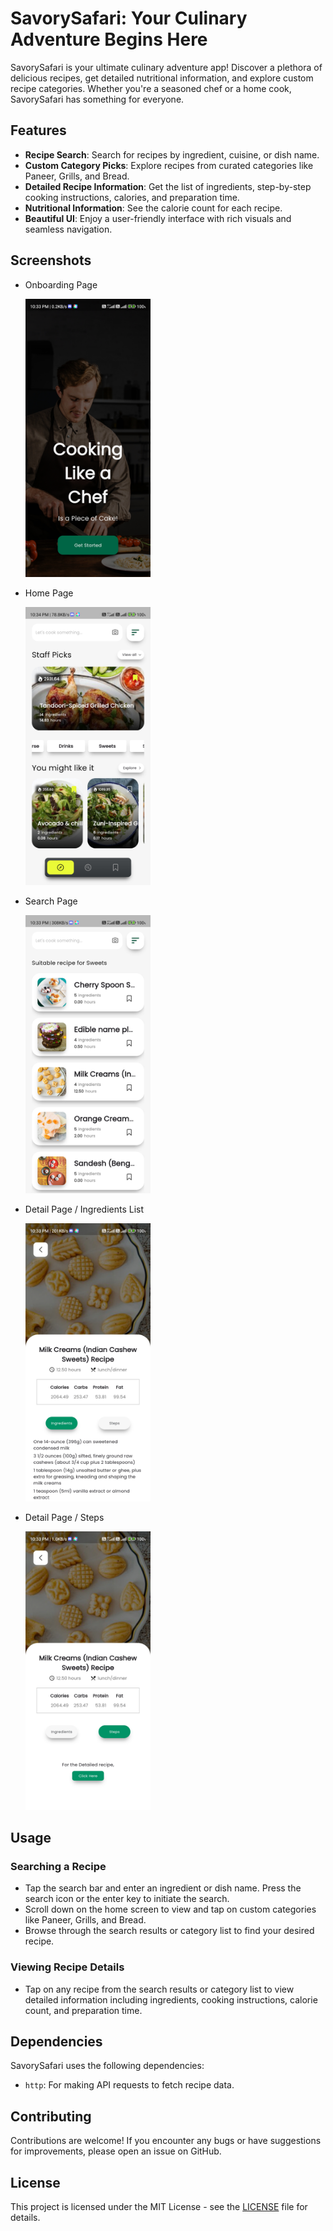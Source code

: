 # SavorySafari: Your Culinary Adventure Begins Here

SavorySafari is your ultimate culinary adventure app! Discover a plethora of delicious recipes, get detailed nutritional information, and explore custom recipe categories. Whether you're a seasoned chef or a home cook, SavorySafari has something for everyone.

## Features

- **Recipe Search**: Search for recipes by ingredient, cuisine, or dish name.
- **Custom Category Picks**: Explore recipes from curated categories like Paneer, Grills, and Bread.
- **Detailed Recipe Information**: Get the list of ingredients, step-by-step cooking instructions, calories, and preparation time.
- **Nutritional Information**: See the calorie count for each recipe.
- **Beautiful UI**: Enjoy a user-friendly interface with rich visuals and seamless navigation.

## Screenshots
- Onboarding Page
  
  <img src="https://github.com/ShinasKoya00/SavorySafari_YourCulinaryAdventureBeginsHere/blob/master/assets/application_snapshots/onboarding_page.jpg" width="200" />

- Home Page
  
  <img src="https://github.com/ShinasKoya00/SavorySafari_YourCulinaryAdventureBeginsHere/blob/master/assets/application_snapshots/home_page.jpg" width="200" />

- Search Page
  
  <img src="https://github.com/ShinasKoya00/SavorySafari_YourCulinaryAdventureBeginsHere/blob/master/assets/application_snapshots/search_page.jpg" width="200" />

- Detail Page / Ingredients List
  
  <img src="https://github.com/ShinasKoya00/SavorySafari_YourCulinaryAdventureBeginsHere/blob/master/assets/application_snapshots/details_ingredients.jpg" width="200" />
  
- Detail Page / Steps
  
  <img src="https://github.com/ShinasKoya00/SavorySafari_YourCulinaryAdventureBeginsHere/blob/master/assets/application_snapshots/details_steps.jpg" width="200" />

## Usage

### Searching a Recipe
- Tap the search bar and enter an ingredient or dish name. Press the search icon or the enter key to initiate the search.
- Scroll down on the home screen to view and tap on custom categories like Paneer, Grills, and Bread.
- Browse through the search results or category list to find your desired recipe.

### Viewing Recipe Details
- Tap on any recipe from the search results or category list to view detailed information including ingredients, cooking instructions, calorie count, and preparation time.

## Dependencies

SavorySafari uses the following dependencies:

- `http`: For making API requests to fetch recipe data.

## Contributing

Contributions are welcome! If you encounter any bugs or have suggestions for improvements, please open an issue on GitHub.

## License

This project is licensed under the MIT License - see the [LICENSE](LICENSE) file for details.
